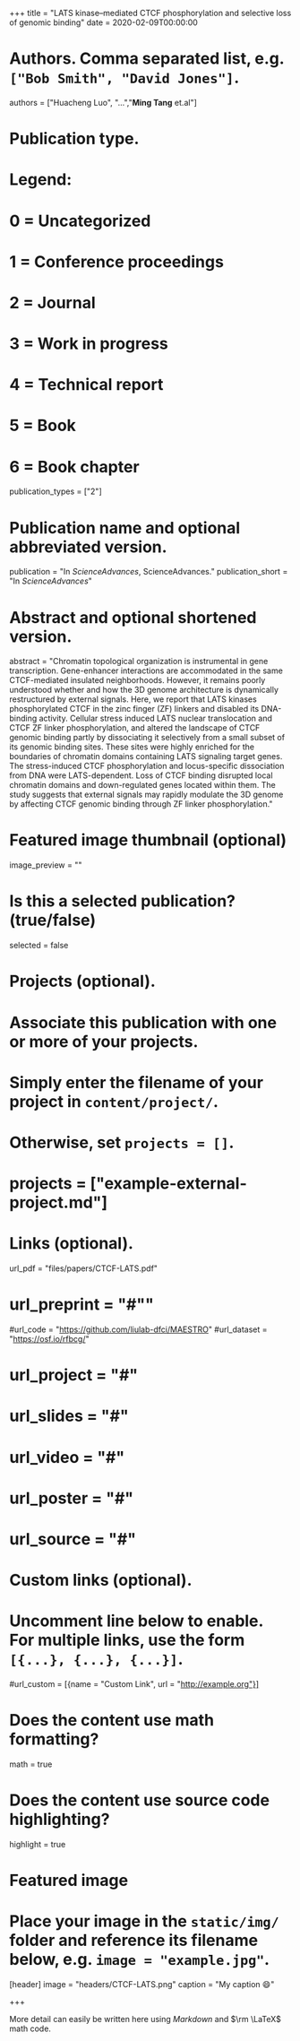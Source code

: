 +++
title = "LATS kinase–mediated CTCF phosphorylation and selective loss of genomic binding"
date = 2020-02-09T00:00:00

# Authors. Comma separated list, e.g. `["Bob Smith", "David Jones"]`.
authors = ["Huacheng Luo",  "...","**Ming Tang** et.al"]

# Publication type.
# Legend:
# 0 = Uncategorized
# 1 = Conference proceedings
# 2 = Journal
# 3 = Work in progress
# 4 = Technical report
# 5 = Book
# 6 = Book chapter
publication_types = ["2"]

# Publication name and optional abbreviated version.
publication = "In *ScienceAdvances*, ScienceAdvances."
publication_short = "In *ScienceAdvances*"

# Abstract and optional shortened version.
abstract = "Chromatin topological organization is instrumental in gene transcription. Gene-enhancer interactions are accommodated in the same CTCF-mediated insulated neighborhoods. However, it remains poorly understood whether and how the 3D genome architecture is dynamically restructured by external signals. Here, we report that LATS kinases phosphorylated CTCF in the zinc finger (ZF) linkers and disabled its DNA-binding activity. Cellular stress induced LATS nuclear translocation and CTCF ZF linker phosphorylation, and altered the landscape of CTCF genomic binding partly by dissociating it selectively from a small subset of its genomic binding sites. These sites were highly enriched for the boundaries of chromatin domains containing LATS signaling target genes. The stress-induced CTCF phosphorylation and locus-specific dissociation from DNA were LATS-dependent. Loss of CTCF binding disrupted local chromatin domains and down-regulated genes located within them. The study suggests that external signals may rapidly modulate the 3D genome by affecting CTCF genomic binding through ZF linker phosphorylation."

# Featured image thumbnail (optional)
image_preview = ""

# Is this a selected publication? (true/false)
selected = false

# Projects (optional).
#   Associate this publication with one or more of your projects.
#   Simply enter the filename of your project in `content/project/`.
#   Otherwise, set `projects = []`.
# projects = ["example-external-project.md"]

# Links (optional).
url_pdf = "files/papers/CTCF-LATS.pdf"
# url_preprint = "#""
#url_code = "https://github.com/liulab-dfci/MAESTRO"
#url_dataset = "https://osf.io/rfbcg/"
# url_project = "#"
# url_slides = "#"
# url_video = "#"
# url_poster = "#"
# url_source = "#"

# Custom links (optional).
#   Uncomment line below to enable. For multiple links, use the form `[{...}, {...}, {...}]`.
#url_custom = [{name = "Custom Link", url = "http://example.org"}]

# Does the content use math formatting?
math = true

# Does the content use source code highlighting?
highlight = true

# Featured image
# Place your image in the `static/img/` folder and reference its filename below, e.g. `image = "example.jpg"`.
[header]
image = "headers/CTCF-LATS.png"
caption = "My caption :smile:"

+++

More detail can easily be written here using *Markdown* and $\rm \LaTeX$ math code.

